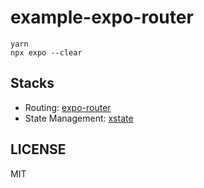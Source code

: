 # example-expo-router

```shell
yarn
npx expo --clear
```

## Stacks

- Routing: [expo-router](https://github.com/expo/router)
- State Management: [xstate](https://github.com/statelyai/xstate)

## LICENSE

MIT
